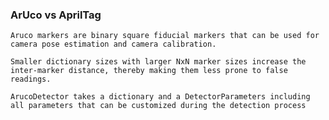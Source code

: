 ### ArUco vs AprilTag
	Aruco markers are binary square fiducial markers that can be used for camera pose estimation and camera calibration.	

	Smaller dictionary sizes with larger NxN marker sizes increase the inter-marker distance, thereby making them less prone to false readings.

	ArucoDetector takes a dictionary and a DetectorParameters including all parameters that can be customized during the detection process
	
